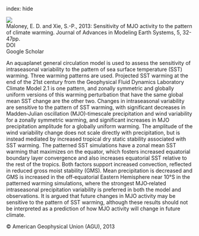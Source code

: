 index: hide

<div class="Citation">
    <div class="Citation-thumb CitationThumb-linked"  data-href="https://doi.org/10.1029/2012ms000171">
      <img src="https://static.claimspace.cloud/climate-study-static/refs/thumbs/14/Maloney_and_Xie_2013-thumb.png" />
    </div>

  <div class="Citation-body">
    <div class="Citation-text">Maloney, E. D. and Xie, S.-P., 2013: Sensitivity of MJO activity to the pattern of climate warming. <span class="Article-journal">Journal of Advances in Modeling Earth Systems, </span><span class="Article-volume">5, </span>32-47pp.</div>
    <div class="Citation-links">
      <div class="CitationLink" data-href="https://doi.org/10.1029/2012ms000171">
        <div class="CitationLink-icon CitationLink-Doi"></div>
        <div class="CitationLink-text">DOI</div>
      </div>
      <div class="CitationLink" data-href="https://scholar.google.com/scholar?q=10.1029/2012ms000171">
        <div class="CitationLink-icon CitationLink-Scholar"></div>
        <div class="CitationLink-text">Google Scholar</div>
      </div>
    </div>
  </div>
</div>

An aquaplanet general circulation model is used to assess the sensitivity of intraseasonal variability to the pattern of sea surface temperature (SST) warming. Three warming patterns are used. Projected SST warming at the end of the 21st century from the Geophysical Fluid Dynamics Laboratory Climate Model 2.1 is one pattern, and zonally symmetric and globally uniform versions of this warming perturbation that have the same global mean SST change are the other two. Changes in intraseasonal variability are sensitive to the pattern of SST warming, with significant decreases in Madden‐Julian oscillation (MJO)‐timescale precipitation and wind variability for a zonally symmetric warming, and significant increases in MJO precipitation amplitude for a globally uniform warming. The amplitude of the wind variability change does not scale directly with precipitation, but is instead mediated by increased tropical dry static stability associated with SST warming. The patterned SST simulations have a zonal mean SST warming that maximizes on the equator, which fosters increased equatorial boundary layer convergence and also increases equatorial SST relative to the rest of the tropics. Both factors support increased convection, reflected in reduced gross moist stability (GMS). Mean precipitation is decreased and GMS is increased in the off‐equatorial Eastern Hemisphere near 10°S in the patterned warming simulations, where the strongest MJO‐related intraseasonal precipitation variability is preferred in both the model and observations. It is argued that future changes in MJO activity may be sensitive to the pattern of SST warming, although these results should not be interpreted as a prediction of how MJO activity will change in future climate.

<div class="Citation-copy">
&copy; American Geophysical Union (AGU), 2013
</div>